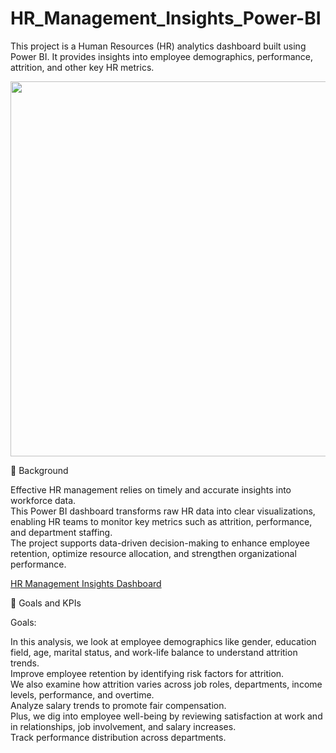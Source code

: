 # HR_Management_Insights_Power-BI
This project is a Human Resources (HR) analytics dashboard built using Power BI.
It provides insights into employee demographics, performance, attrition, and other key HR metrics.

<img src="https://miro.medium.com/v2/resize:fit:1078/1*hVmDd7kBxo2z2FmH8Auvlg.png" width="600" />

🎯 Background

Effective HR management relies on timely and accurate insights into workforce data.<br>
This Power BI dashboard transforms raw HR data into clear visualizations, enabling HR teams to monitor key metrics such as attrition, performance, and department staffing.<br>
The project supports data-driven decision-making to enhance employee retention, optimize resource allocation, and strengthen organizational performance.

[HR Management Insights Dashboard](https://app.powerbi.com/view?r=eyJrIjoiNGFhOGNhOTgtY2QxZC00ZjE4LTgwYzctMWUxZmRmMzk3ZjMyIiwidCI6ImVlYmI5YmJlLWE2NjMtNGJiZi05YzM1LTZlMjFiNmY4MTlmNyJ9)

🎯 Goals and KPIs

Goals:

In this analysis, we look at employee demographics like gender, education field, age, marital status, and work-life balance to understand attrition trends.<br>
Improve employee retention by identifying risk factors for attrition.<br>
We also examine how attrition varies across job roles, departments, income levels, performance, and overtime.<br>
Analyze salary trends to promote fair compensation.<br>
Plus, we dig into employee well-being by reviewing satisfaction at work and in relationships, job involvement, and salary increases.<br>
Track performance distribution across departments.<br>





